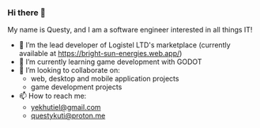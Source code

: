 ### Hi there 👋

My name is Questy, and I am a software engineer interested in all things IT!
<!--
**Yekhutiel/yekhutiel** is a ✨ _special_ ✨ repository because its `README.md` (this file) appears on your GitHub profile.

Here are some ideas to get you started:
- 😄 Pronouns: ...
- ⚡ Fun fact: ...
- 💬 Ask me about ...
- 🤔 I’m looking for help with ...
-->
- 🔭 I’m the lead developer of Logistel LTD's marketplace (currently available at https://bright-sun-energies.web.app/)
- 🌱 I’m currently learning game development with GODOT
- 👯 I’m looking to collaborate on:
  * web, desktop and mobile application projects
  * game development projects
- 📫 How to reach me:
  * yekhutiel@gmail.com
  * questykuti@proton.me


